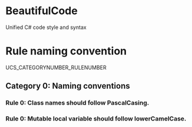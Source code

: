 # BeautifulCode
Unified C# code style and syntax

# Rule naming convention

UCS_CATEGORYNUMBER_RULENUMBER

## Category 0: Naming conventions

### Rule 0: Class names should follow PascalCasing.
### Rule 0: Mutable local variable should follow lowerCamelCase.
